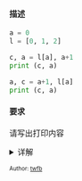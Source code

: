 
#### 描述

```python
a = 0
l = [0, 1, 2]

c, a = l[a], a+1
print (c, a)

a, c = a+1, l[a]
print (c, a)
```

#### 要求
请写出打印内容


<details>
<summary>详解</summary>

答案

```python
In [1]: a = 0

In [2]: l = [0, 1, 2]

In [3]: c, a = l[a], a + 1

In [4]: print (c, a)
0 1

In [5]: a, c = a + 1, l[a]

In [6]: print (c, a)
1 2
```

原理

```python
a = 0
l = [0, 1, 2]

# c, a = l[a], a + 1
t1 = l[a]  # 0
t2 = a + 1 # 1

c = t1     # 0
a = t2     # 1

# a, c = a + 1, l[a]
t1 = a + 1 # 2
t2 = l[a]  # 1

c = t2     # 1
a = t1     # 2
```

</details>


<font size=1.5>Author: [twfb](https://github.com/dhgdhg)</font> 
